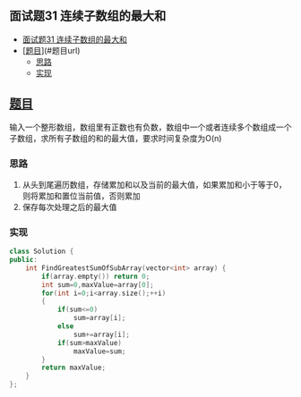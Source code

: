 ## 面试题31 连续子数组的最大和

<!-- TOC -->

- [面试题31 连续子数组的最大和](#面试题31-连续子数组的最大和)
- [[题目][url]](#题目url)
    - [思路](#思路)
    - [实现](#实现)

<!-- /TOC -->

## [题目][url]
输入一个整形数组，数组里有正数也有负数，数组中一个或者连续多个数组成一个子数组，求所有子数组的和的最大值，要求时间复杂度为O(n)

### 思路
1. 从头到尾遍历数组，存储累加和以及当前的最大值，如果累加和小于等于0，则将累加和置位当前值，否则累加
2. 保存每次处理之后的最大值

### 实现

```cpp
class Solution {
public:
    int FindGreatestSumOfSubArray(vector<int> array) {
    	if(array.empty()) return 0;
        int sum=0,maxValue=array[0];
        for(int i=0;i<array.size();++i)
        {
            if(sum<=0)
                sum=array[i];
            else
                sum+=array[i];
            if(sum>maxValue)
                maxValue=sum;
        }
        return maxValue;
    }
};
``` 
[url]:https://www.nowcoder.com/practice/459bd355da1549fa8a49e350bf3df484?tpId=13&tqId=11183&rp=2&ru=/ta/coding-interviews&qru=/ta/coding-interviews/question-ranking
